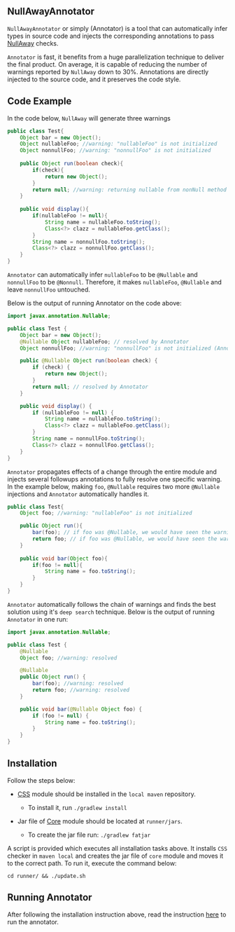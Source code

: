 ## NullAwayAnnotator
```NullAwayAnnotator``` or simply (Annotator) is a tool that can automatically infer types in source code and injects the 
corresponding annotations to pass [NullAway](https://github.com/uber/NullAway) checks.

```Annotator``` is fast, it benefits from a huge parallelization technique to deliver the final product. On average, 
it is capable of reducing the number of warnings reported by ```NullAway``` down to 30%. Annotations are directly injected to the source code, 
and it preserves the code style.

## Code Example

In the code below, ```NullAway``` will generate three warnings

```java
public class Test{
    Object bar = new Object();
    Object nullableFoo; //warning: "nullableFoo" is not initialized
    Object nonnullFoo; //warning: "nonnullFoo" is not initialized
    
    public Object run(boolean check){
        if(check){
            return new Object();
        }
        return null; //warning: returning nullable from nonNull method
    }
    
    public void display(){
        if(nullableFoo != null){
            String name = nullableFoo.toString();
            Class<?> clazz = nullableFoo.getClass();
        }
        String name = nonnullFoo.toString();
        Class<?> clazz = nonnullFoo.getClass();
    }
}
```

```Annotator``` can automatically infer ```nullableFoo``` to be ```@Nullable``` and ```nonnullFoo``` to be ```@Nonnull```.
Therefore, it makes ```nullableFoo```, ```@Nullable``` and leave ```nonnullFoo``` untouched.

Below is the output of running Annotator on the code above:

```java
import javax.annotation.Nullable;

public class Test {
    Object bar = new Object();
    @Nullable Object nullableFoo; // resolved by Annotator
    Object nonnullFoo; //warning: "nonnullFoo" is not initialized (Annotator will not make it Nullable since the usage of this field demonstrates the programmer assumed it is @Nonnull).

    public @Nullable Object run(boolean check) {
        if (check) {
            return new Object();
        }
        return null; // resolved by Annotator
    }

    public void display() {
        if (nullableFoo != null) {
            String name = nullableFoo.toString();
            Class<?> clazz = nullableFoo.getClass();
        }
        String name = nonnullFoo.toString();
        Class<?> clazz = nonnullFoo.getClass();
    }
}
```

```Annotator``` propagates effects of a change through the entire module and injects several followups annotations to fully resolve one specific warning.
In the example below, making ```foo```, ```@Nullable``` requires two more ```@Nullable``` injections and ```Annotator``` automatically handles it.

```java
public class Test{
    Object foo; //warning: "nullableFoo" is not initialized

    public Object run(){
        bar(foo); // if foo was @Nullable, we would have seen the warning: passing nullable to nonnull param
        return foo; // if foo was @Nullable, we would have seen the warning: returning nullable from non-null method
    }
    
    public void bar(Object foo){
        if(foo != null){
            String name = foo.toString(); 
        }
    }
}
```

```Annotator``` automatically follows the chain of warnings and finds the best solution using it's ```deep search``` technique. 
Below is the output of running ```Annotator``` in one run:

```java
import javax.annotation.Nullable;

public class Test {
    @Nullable
    Object foo; //warning: resolved

    @Nullable
    public Object run() {
        bar(foo); //warning: resolved
        return foo; //warning: resolved
    }

    public void bar(@Nullable Object foo) {
        if (foo != null) {
            String name = foo.toString();
        }
    }
}
```

## Installation

Follow the steps below:

* [CSS](css/README.md) module should be installed in the ```local maven``` repository.
    * To install it, run `./gradlew install`

* Jar file of [Core](core/README.md) module should be located at `runner/jars`.
    * To create the jar file run: `./gradlew fatjar`

A script is provided which executes all installation tasks above. 
It installs `CSS` checker in `maven local` and creates the jar file of `core` module and moves it to the correct path. To run it, execute the command below:

`cd runner/ && ./update.sh`

## Running Annotator

After following the installation instruction above, read the instruction [here](runner/README.md) to run the annotator.
